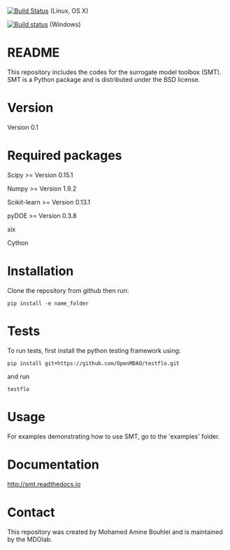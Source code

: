 [![Build Status](https://travis-ci.org/SMTorg/smt.svg?branch=master)](https://travis-ci.org/SMTorg/smt) (Linux, OS X)

[![Build status](https://ci.appveyor.com/api/projects/status/o0303yw40sqqe88y?svg=true)](https://ci.appveyor.com/project/hwangjt/smt-52ku9) (Windows)

# README
This repository includes the codes for the surrogate model toolbox (SMT). SMT is a Python package and is distributed under the BSD license.

# Version
Version 0.1

# Required packages
Scipy    >= Version 0.15.1

Numpy    >= Version 1.9.2

Scikit-learn  >= Version 0.13.1

pyDOE >= Version 0.3.8

six

Cython

# Installation
Clone the repository from github then run:

```
pip install -e name_folder
```

# Tests
To run tests, first install the python testing framework using:

```
pip install git+https://github.com/OpenMDAO/testflo.git
```

and run

```
testflo
```

# Usage
For examples demonstrating how to use SMT, go to the 'examples' folder.

# Documentation
http://smt.readthedocs.io

# Contact
This repository was created by Mohamed Amine Bouhlel and is maintained by the MDOlab.

